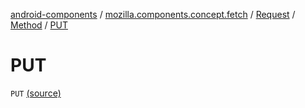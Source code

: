 [android-components](../../../index.md) / [mozilla.components.concept.fetch](../../index.md) / [Request](../index.md) / [Method](index.md) / [PUT](./-p-u-t.md)

# PUT

`PUT` [(source)](https://github.com/mozilla-mobile/android-components/blob/master/components/concept/fetch/src/main/java/mozilla/components/concept/fetch/Request.kt#L121)